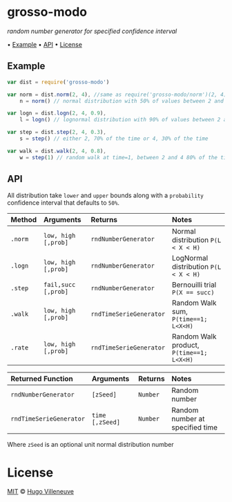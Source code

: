 <!-- markdownlint-disable MD036 MD041 -->

# grosso-modo

*random number generator for specified confidence interval*

• [Example](#example) • [API](#api) • [License](#license)

## Example

```javascript
var dist = require('grosso-modo')

var norm = dist.norm(2, 4), //same as require('grosso-modo/norm')(2, 4)
    n = norm() // normal distribution with 50% of values between 2 and 4

var logn = dist.logn(2, 4, 0.9),
    l = logn() // lognormal distribution with 90% of values between 2 and 4

var step = dist.step(2, 4, 0.3),
    s = step() // either 2, 70% of the time or 4, 30% of the time

var walk = dist.walk(2, 4, 0.8),
    w = step(1) // random walk at time=1, between 2 and 4 80% of the time
```

## API

All distribution take `lower` and `upper` bounds along with a `probability` confidence interval that defaults to `50%`.

Method  | Arguments           | Returns                 | Notes
:------ | :--------           | :------                 | :----
`.norm` | `low, high [,prob]` | `rndNumberGenerator`    | Normal distribution `P(L < X < H)`
`.logn` | `low, high [,prob]` | `rndNumberGenerator`    | LogNormal distribution `P(L < X < H)`
`.step` | `fail,succ [,prob]` | `rndNumberGenerator`    | Bernouilli trial `P(X == succ)`
`.walk` | `low, high [,prob]` | `rndTimeSerieGenerator` | Random Walk sum, `P(time==1; L<X<H)`
`.rate` | `low, high [,prob]` | `rndTimeSerieGenerator` | Random Walk product, `P(time==1; L<X<H)`


Returned Function       | Arguments       | Returns  | Notes
:-------                | :--------       | :------  | :----
`rndNumberGenerator`    | `[zSeed]`       | `Number` | Random number |
`rndTimeSerieGenerator` | `time [,zSeed]` | `Number` | Random number at specified time |

Where `zSeed` is an optional unit normal distribution number


# License

[MIT](http://www.opensource.org/licenses/MIT) © [Hugo Villeneuve](https://github.com/hville)
